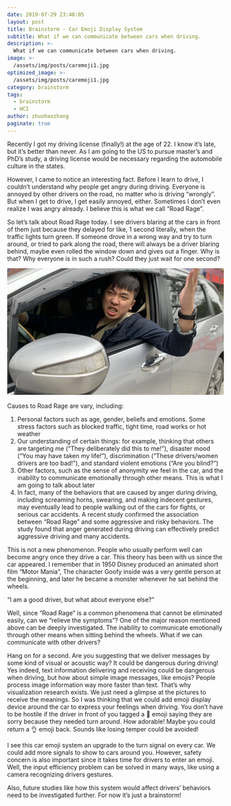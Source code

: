 ```yaml
---
date: 2019-07-29 23:48:05
layout: post
title: Brainstorm - Car Emoji Display System
subtitle: What if we can communicate between cars when driving.
description: >-
  What if we can communicate between cars when driving.
image: >-
  /assets/img/posts/caremoji1.jpg
optimized_image: >-
  /assets/img/posts/caremoji1.jpg
category: brainstorm
tags:
  - brainstorm
  - HCI
author: zhuohaozhang
paginate: true
---
```

Recently I got my driving license (finally!) at the age of 22. I know it’s late, but it’s better than never. As I am going to the US to pursue master’s and PhD’s study, a driving license would be necessary regarding the automobile culture in the states.

However, I came to notice an interesting fact. Before I learn to drive, I couldn’t understand why people get angry during driving. Everyone is annoyed by other drivers on the road, no matter who is driving “wrongly”. But when I get to drive, I get easily annoyed, either. Sometimes I don’t even realize I was angry already. I believe this is what we call “Road Rage”.

So let’s talk about Road Rage today. I see drivers blaring at the cars in front of them just because they delayed for like, 1 second literally, when the traffic lights turn green. If someone drove in a wrong way and try to turn around, or tried to park along the road, there will always be a driver blaring behind, maybe even rolled the window down and gives out a finger. Why is that? Why everyone is in such a rush? Could they just wait for one second?

![A driver in Road Rage](/assets/img/posts/caremoji2.png "A driver in Road Rage")

Causes to Road Rage are vary, including:

1. Personal factors such as age, gender, beliefs and emotions.
Some stress factors such as blocked traffic, tight time, road works or hot weather
2. Our understanding of certain things: for example, thinking that others are targeting me (“They deliberately did this to me!”), disaster mood (“You may have taken my life!”), discrimination (“These drivers/women drivers are too bad!”), and standard violent emotions (“Are you blind?”)
3. Other factors, such as the sense of anonymity we feel in the car, and the inability to communicate emotionally through other means. This is what I am going to talk about later
4. In fact, many of the behaviors that are caused by anger during driving, including screaming horns, swearing, and making indecent gestures, may eventually lead to people walking out of the cars for fights, or serious car accidents. A recent study confirmed the association between “Road Rage” and some aggressive and risky behaviors. The study found that anger generated during driving can effectively predict aggressive driving and many accidents.

This is not a new phenomenon. People who usually perform well can become angry once they drive a car. This theory has been with us since the car appeared. I remember that in 1950 Disney produced an animated short film “Motor Mania”, The character Goofy inside was a very gentle person at the beginning, and later he became a monster whenever he sat behind the wheels.

“I am a good driver, but what about everyone else?”

Well, since “Road Rage” is a common phenomena that cannot be eliminated easily, can we “relieve the symptoms”? One of the major reason mentioned above can be deeply investigated. The inability to communicate emotionally through other means when sitting behind the wheels. What if we can communicate with other drivers?

Hang on for a second. Are you suggesting that we deliver messages by some kind of visual or acoustic way? It could be dangerous during driving! Yes indeed, text information delivering and receiving could be dangerous when driving, but how about simple image messages, like emojis? People process image information way more faster than text. That’s why visualization research exists. We just need a glimpse at the pictures to receive the meanings. So I was thinking that we could add emoji display device around the car to express your feelings when driving. You don’t have to be hostile if the driver in front of you tagged a 🙇 emoji saying they are sorry because they needed turn around. How adorable! Maybe you could return a 👌 emoji back. Sounds like losing temper could be avoided!

I see this car emoji system an upgrade to the turn signal on every car. We could add more signals to show to cars around you. However, safety concern is also important since it takes time for drivers to enter an emoji. Well, the input efficiency problem can be solved in many ways, like using a camera recognizing drivers gestures.

Also, future studies like how this system would affect drivers’ behaviors need to be investigated further. For now it’s just a brainstorm!